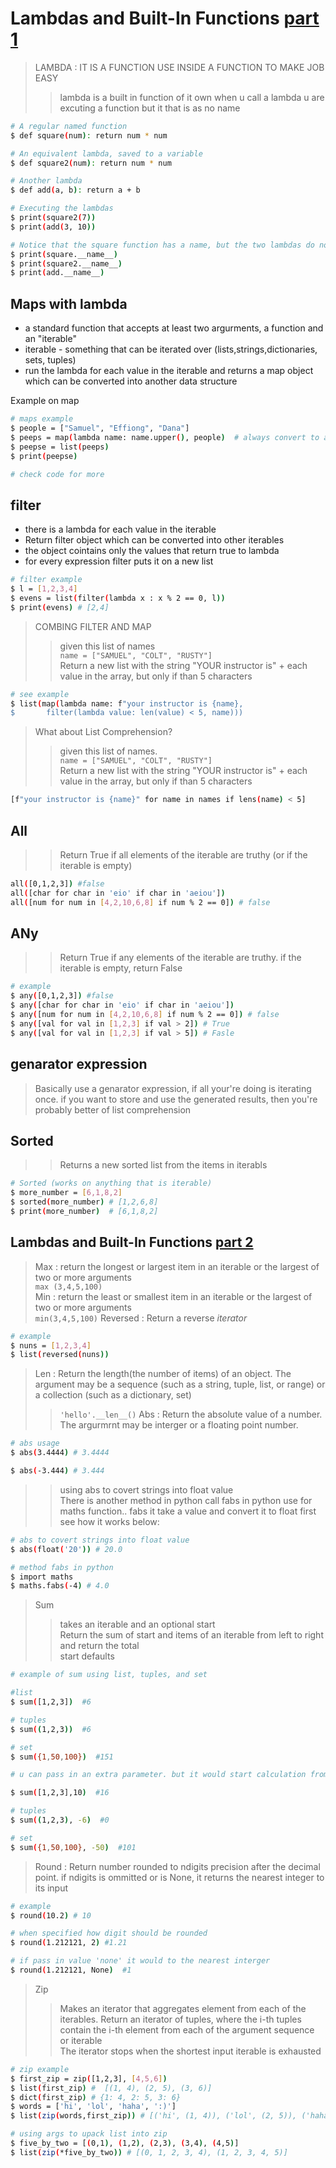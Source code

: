 # Lambdas and Built-In Functions [part 1](/0x06_Lambdas%20and%20Built-In%20Functions/1PART_1/)

> LAMBDA : IT IS A FUNCTION USE INSIDE A FUNCTION TO MAKE JOB EASY
>> lambda is a built in function of it own
>> when u call a lambda u are excuting a function but it that is as no name

```bash
# A regular named function
$ def square(num): return num * num

# An equivalent lambda, saved to a variable
$ def square2(num): return num * num

# Another lambda
$ def add(a, b): return a + b

# Executing the lambdas
$ print(square2(7))
$ print(add(3, 10))

# Notice that the square function has a name, but the two lambdas do not
$ print(square.__name__)
$ print(square2.__name__)
$ print(add.__name__)
```

## Maps with lambda

- a standard function that accepts at least two argurments, a function and an "iterable"
- iterable - something that can be iterated over (lists,strings,dictionaries, sets, tuples)
- run the lambda for each value in the iterable and returns a map object which can be converted into another data structure

Example on map

```bash
# maps example 
$ people = ["Samuel", "Effiong", "Dana"]
$ peeps = map(lambda name: name.upper(), people)  # always convert to a list
$ peepse = list(peeps)
$ print(peepse)

# check code for more
```

## filter

- there is a lambda for each value in the iterable
- Return filter object which can be converted into other iterables
- the object cointains only the values that return true to lambda
- for every expression filter puts it on a new list

```bash
# filter example
$ l = [1,2,3,4]
$ evens = list(filter(lambda x : x % 2 == 0, l))
$ print(evens) # [2,4]
```

> COMBING FILTER AND MAP
>> given  this list of names  
   `name = ["SAMUEL", "COLT", "RUSTY"]`  
>> Return a new list with the string "YOUR instructor is" + each value in the array, but only if than 5 characters
>>>
```bash
# see example
$ list(map(lambda name: f"your instructor is {name},
$       filter(lambda value: len(value) < 5, name)))
```

> What about List Comprehension?
>> given  this list of names.  
   ```name = ["SAMUEL", "COLT", "RUSTY"]```  
>> Return a new list with the string "YOUR instructor is" + each value in the array, but only if than 5 characters
>>>
```bash
[f"your instructor is {name}" for name in names if lens(name) < 5]
```

## All

>> Return True if all elements of the iterable are truthy (or if the iterable is empty)

```bash
all([0,1,2,3]) #false
all([char for char in 'eio' if char in 'aeiou'])
all([num for num in [4,2,10,6,8] if num % 2 == 0]) # false
```

## ANy

>> Return True if any elements of the iterable are truthy. if the iterable is empty, return False

``` bash
# example
$ any([0,1,2,3]) #false
$ any([char for char in 'eio' if char in 'aeiou'])
$ any([num for num in [4,2,10,6,8] if num % 2 == 0]) # false
$ any([val for val in [1,2,3] if val > 2]) # True
$ any([val for val in [1,2,3] if val > 5]) # Fasle
```

## genarator expression

> Basically use a genarator expression, if all your're doing is iterating once. if you want to store and use the generated results, then you're probably better of list comprehension

## Sorted

>> Returns a new sorted list from the items in iterabls

```bash
# Sorted (works on anything that is iterable)
$ more_number = [6,1,8,2]
$ sorted(more_number) # [1,2,6,8]
$ print(more_number)  # [6,1,8,2]
```

## Lambdas and Built-In Functions [part 2](/0x06_Lambdas%20and%20Built-In%20Functions/2part_2/)

> Max : return the longest or largest item in an iterable or the largest of two or more arguments  
```max (3,4,5,100)```  
> Min : return the least or smallest item in an iterable or the largest of two or more arguments  
```min(3,4,5,100)```
> Reversed : Return a reverse *iterator*  

```bash
# example
$ nuns = [1,2,3,4]
$ list(reversed(nuns))
```

> Len : Return the length(the number of items) of an object. The argument may be a sequence (such as a string, tuple, list, or range) or a collection (such as a dictionary, set)  
>> ```'hello'.__len__()```
> Abs : Return the absolute value of a number. The argurmrnt may be interger or a floating point number.  

```bash
# abs usage
$ abs(3.4444) # 3.4444

$ abs(-3.444) # 3.444
```

>> using abs to covert strings into float value  
>> There is another method in python call fabs in python use for maths function.. fabs it take a value and convert it to float first see how it works below:  

```bash
# abs to covert strings into float value 
$ abs(float('20')) # 20.0

# method fabs in python
$ import maths
$ maths.fabs(-4) # 4.0
```

> Sum  
>> takes an iterable and an optional start  
>> Return the sum of start and items of an iterable from left to right and return the total  
>> start defaults  

```bash
# example of sum using list, tuples, and set

#list
$ sum([1,2,3])  #6

# tuples
$ sum((1,2,3))  #6

# set
$ sum({1,50,100})  #151

# u can pass in an extra parameter. but it would start calculation from that parameter

$ sum([1,2,3],10)  #16

# tuples
$ sum((1,2,3), -6)  #0

# set
$ sum({1,50,100}, -50)  #101
```

> Round : Return number rounded to ndigits precision after the decimal point. if ndigits is ommitted or is None, it returns the nearest integer to its input  

```bash
# example 
$ round(10.2) # 10

# when specified how digit should be rounded
$ round(1.212121, 2) #1.21

# if pass in value 'none' it would to the nearest interger
$ round(1.212121, None)  #1
```

> Zip  
>> Makes an iterator that aggregates element from each of the iterables.
>> Return an iterator of tuples, where the i-th tuples contain the i-th element from each of the argument sequence or iterable  
> The iterator stops when the shortest input iterable is exhausted  

```bash
# zip example
$ first_zip = zip([1,2,3], [4,5,6])
$ list(first_zip) #  [(1, 4), (2, 5), (3, 6)]
$ dict(first_zip) # {1: 4, 2: 5, 3: 6}
$ words = ['hi', 'lol', 'haha', ':)']
$ list(zip(words,first_zip)) # [('hi', (1, 4)), ('lol', (2, 5)), ('haha', (3, 6))]

# using args to upack list into zip
$ five_by_two = [(0,1), (1,2), (2,3), (3,4), (4,5)]
$ list(zip(*five_by_two)) # [(0, 1, 2, 3, 4), (1, 2, 3, 4, 5)]
```

